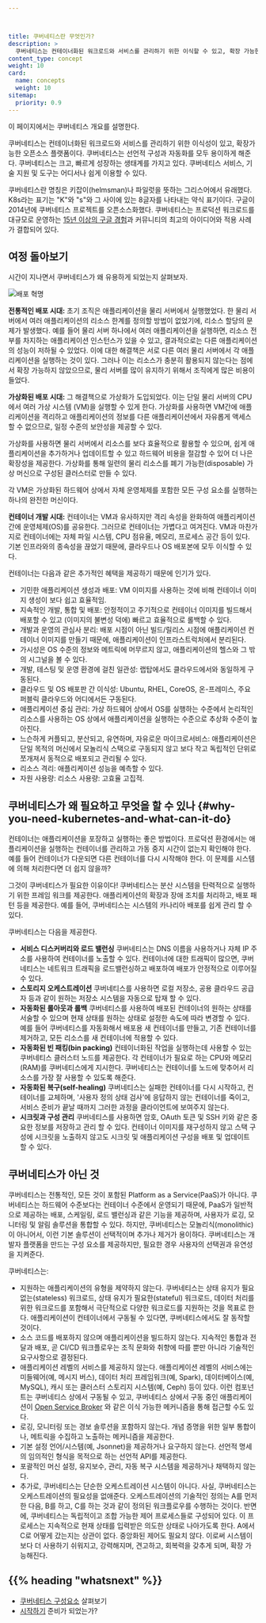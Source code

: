 ```yaml
---



title: 쿠버네티스란 무엇인가?
description: >
  쿠버네티스는 컨테이너화된 워크로드와 서비스를 관리하기 위한 이식할 수 있고, 확장 가능한 오픈소스 플랫폼으로, 선언적 구성과 자동화를 모두 지원한다. 쿠버네티스는 크고 빠르게 성장하는 생태계를 가지고 있다. 쿠버네티스 서비스, 지원 그리고 도구들은 광범위하게 제공된다.
content_type: concept
weight: 10
card:
  name: concepts
  weight: 10
sitemap:
  priority: 0.9
---
```


<!-- overview -->
이 페이지에서는 쿠버네티스 개요를 설명한다.


<!-- body -->
쿠버네티스는 컨테이너화된 워크로드와 서비스를 관리하기 위한 이식성이 있고, 확장가능한 오픈소스 플랫폼이다. 쿠버네티스는 선언적 구성과 자동화를 모두 용이하게 해준다. 쿠버네티스는 크고, 빠르게 성장하는 생태계를 가지고 있다. 쿠버네티스 서비스, 기술 지원 및 도구는 어디서나 쉽게 이용할 수 있다.

쿠버네티스란 명칭은 키잡이(helmsman)나 파일럿을 뜻하는 그리스어에서 유래했다. K8s라는 표기는 "K"와 "s"와 그 사이에 있는 8글자를 나타내는 약식 표기이다. 구글이 2014년에 쿠버네티스 프로젝트를 오픈소스화했다. 쿠버네티스는 프로덕션 워크로드를 대규모로 운영하는 [15년 이상의 구글 경험](/blog/2015/04/borg-predecessor-to-kubernetes/)과 커뮤니티의 최고의 아이디어와 적용 사례가 결합되어 있다.

## 여정 돌아보기

시간이 지나면서 쿠버네티스가 왜 유용하게 되었는지 살펴보자.

![배포 혁명](/images/docs/Container_Evolution.svg)

**전통적인 배포 시대:**
초기 조직은 애플리케이션을 물리 서버에서 실행했었다. 한 물리 서버에서 여러 애플리케이션의 리소스 한계를 정의할 방법이 없었기에, 리소스 할당의 문제가 발생했다. 예를 들어 물리 서버 하나에서 여러 애플리케이션을 실행하면, 리소스 전부를 차지하는 애플리케이션 인스턴스가 있을 수 있고, 결과적으로는 다른 애플리케이션의 성능이 저하될 수 있었다. 이에 대한 해결책은 서로 다른 여러 물리 서버에서 각 애플리케이션을 실행하는 것이 있다. 그러나 이는 리소스가 충분히 활용되지 않는다는 점에서 확장 가능하지 않았으므로, 물리 서버를 많이 유지하기 위해서 조직에게 많은 비용이 들었다.

**가상화된 배포 시대:** 그 해결책으로 가상화가 도입되었다. 이는 단일 물리 서버의 CPU에서 여러 가상 시스템 (VM)을 실행할 수 있게 한다. 가상화를 사용하면 VM간에 애플리케이션을 격리하고 애플리케이션의 정보를 다른 애플리케이션에서 자유롭게 액세스 할 수 없으므로, 일정 수준의 보안성을 제공할 수 있다.

가상화를 사용하면 물리 서버에서 리소스를 보다 효율적으로 활용할 수 있으며, 쉽게 애플리케이션을 추가하거나 업데이트할 수 있고 하드웨어 비용을 절감할 수 있어 더 나은 확장성을 제공한다. 가상화를 통해 일련의 물리 리소스를 폐기 가능한(disposable) 가상 머신으로 구성된 클러스터로 만들 수 있다.

각 VM은 가상화된 하드웨어 상에서 자체 운영체제를 포함한 모든 구성 요소를 실행하는 하나의 완전한 머신이다.

**컨테이너 개발 시대:** 컨테이너는 VM과 유사하지만 격리 속성을 완화하여 애플리케이션 간에 운영체제(OS)를 공유한다. 그러므로 컨테이너는 가볍다고 여겨진다. VM과 마찬가지로 컨테이너에는 자체 파일 시스템, CPU 점유율, 메모리, 프로세스 공간 등이 있다. 기본 인프라와의 종속성을 끊었기 때문에, 클라우드나 OS 배포본에 모두 이식할 수 있다.

컨테이너는 다음과 같은 추가적인 혜택을 제공하기 때문에 인기가 있다.

* 기민한 애플리케이션 생성과 배포: VM 이미지를 사용하는 것에 비해 컨테이너 이미지 생성이 보다 쉽고 효율적임.
* 지속적인 개발, 통합 및 배포: 안정적이고 주기적으로 컨테이너 이미지를 빌드해서 배포할 수 있고 (이미지의 불변성 덕에) 빠르고 효율적으로 롤백할 수 있다.
* 개발과 운영의 관심사 분리: 배포 시점이 아닌 빌드/릴리스 시점에 애플리케이션 컨테이너 이미지를 만들기 때문에, 애플리케이션이 인프라스트럭처에서 분리된다.
* 가시성은 OS 수준의 정보와 메트릭에 머무르지 않고, 애플리케이션의 헬스와 그 밖의 시그널을 볼 수 있다.
* 개발, 테스팅 및 운영 환경에 걸친 일관성: 랩탑에서도 클라우드에서와 동일하게 구동된다.
* 클라우드 및 OS 배포판 간 이식성: Ubuntu, RHEL, CoreOS, 온-프레미스, 주요 퍼블릭 클라우드와 어디에서든 구동된다.
* 애플리케이션 중심 관리: 가상 하드웨어 상에서 OS를 실행하는 수준에서 논리적인 리소스를 사용하는 OS 상에서 애플리케이션을 실행하는 수준으로 추상화 수준이 높아진다.
* 느슨하게 커플되고, 분산되고, 유연하며, 자유로운 마이크로서비스: 애플리케이션은 단일 목적의 머신에서 모놀리식 스택으로 구동되지 않고 보다 작고 독립적인 단위로 쪼개져서 동적으로 배포되고 관리될 수 있다.
* 리소스 격리: 애플리케이션 성능을 예측할 수 있다.
* 자원 사용량: 리소스 사용량: 고효율 고집적.

## 쿠버네티스가 왜 필요하고 무엇을 할 수 있나 {#why-you-need-kubernetes-and-what-can-it-do}

컨테이너는 애플리케이션을 포장하고 실행하는 좋은 방법이다. 프로덕션 환경에서는 애플리케이션을 실행하는 컨테이너를 관리하고 가동 중지 시간이 없는지 확인해야 한다. 예를 들어 컨테이너가 다운되면 다른 컨테이너를 다시 시작해야 한다. 이 문제를 시스템에 의해 처리한다면 더 쉽지 않을까?

그것이 쿠버네티스가 필요한 이유이다! 쿠버네티스는 분산 시스템을 탄력적으로 실행하기 위한 프레임 워크를 제공한다. 애플리케이션의 확장과 장애 조치를 처리하고, 배포 패턴 등을 제공한다. 예를 들어, 쿠버네티스는 시스템의 카나리아 배포를 쉽게 관리 할 수 있다.

쿠버네티스는 다음을 제공한다.

* **서비스 디스커버리와 로드 밸런싱**
쿠버네티스는 DNS 이름을 사용하거나 자체 IP 주소를 사용하여 컨테이너를 노출할 수 있다. 컨테이너에 대한 트래픽이 많으면, 쿠버네티스는 네트워크 트래픽을 로드밸런싱하고 배포하여 배포가 안정적으로 이루어질 수 있다.
* **스토리지 오케스트레이션**
쿠버네티스를 사용하면 로컬 저장소, 공용 클라우드 공급자 등과 같이 원하는 저장소 시스템을 자동으로 탑재 할 수 있다.
* **자동화된 롤아웃과 롤백**
쿠버네티스를 사용하여 배포된 컨테이너의 원하는 상태를 서술할 수 있으며 현재 상태를 원하는 상태로 설정한 속도에 따라 변경할 수 있다. 예를 들어 쿠버네티스를 자동화해서 배포용 새 컨테이너를 만들고, 기존 컨테이너를 제거하고, 모든 리소스를 새 컨테이너에 적용할 수 있다.
* **자동화된 빈 패킹(bin packing)**
컨테이너화된 작업을 실행하는데 사용할 수 있는 쿠버네티스 클러스터 노드를 제공한다. 각 컨테이너가 필요로 하는 CPU와 메모리(RAM)를 쿠버네티스에게 지시한다. 쿠버네티스는 컨테이너를 노드에 맞추어서 리소스를 가장 잘 사용할 수 있도록 해준다.
* **자동화된 복구(self-healing)**
쿠버네티스는 실패한 컨테이너를 다시 시작하고, 컨테이너를 교체하며, '사용자 정의 상태 검사'에 응답하지 않는 컨테이너를 죽이고, 서비스 준비가 끝날 때까지 그러한 과정을 클라이언트에 보여주지 않는다.
* **시크릿과 구성 관리**
쿠버네티스를 사용하면 암호, OAuth 토큰 및 SSH 키와 같은 중요한 정보를 저장하고 관리 할 수 있다. 컨테이너 이미지를 재구성하지 않고 스택 구성에 시크릿을 노출하지 않고도 시크릿 및 애플리케이션 구성을 배포 및 업데이트 할 수 있다.

## 쿠버네티스가 아닌 것

쿠버네티스는 전통적인, 모든 것이 포함된 Platform as a Service(PaaS)가 아니다. 쿠버네티스는 하드웨어 수준보다는 컨테이너 수준에서 운영되기 때문에, PaaS가 일반적으로 제공하는 배포, 스케일링, 로드 밸런싱과 같은 기능을 제공하며, 사용자가 로깅, 모니터링 및 알림 솔루션을 통합할 수 있다. 하지만, 쿠버네티스는 모놀리식(monolithic)이 아니어서, 이런 기본 솔루션이 선택적이며 추가나 제거가 용이하다. 쿠버네티스는 개발자 플랫폼을 만드는 구성 요소를 제공하지만, 필요한 경우 사용자의 선택권과 유연성을 지켜준다.

쿠버네티스는:

* 지원하는 애플리케이션의 유형을 제약하지 않는다. 쿠버네티스는 상태 유지가 필요 없는(stateless) 워크로드, 상태 유지가 필요한(stateful) 워크로드, 데이터 처리를 위한 워크로드를 포함해서 극단적으로 다양한 워크로드를 지원하는 것을 목표로 한다. 애플리케이션이 컨테이너에서 구동될 수 있다면, 쿠버네티스에서도 잘 동작할 것이다.
* 소스 코드를 배포하지 않으며 애플리케이션을 빌드하지 않는다. 지속적인 통합과 전달과 배포, 곧 CI/CD 워크플로우는 조직 문화와 취향에 따를 뿐만 아니라 기술적인 요구사항으로 결정된다.
* 애플리케이션 레벨의 서비스를 제공하지 않는다. 애플리케이션 레벨의 서비스에는 미들웨어(예, 메시지 버스), 데이터 처리 프레임워크(예, Spark), 데이터베이스(예, MySQL), 캐시 또는 클러스터 스토리지 시스템(예, Ceph) 등이 있다. 이런 컴포넌트는 쿠버네티스 상에서 구동될 수 있고, 쿠버네티스 상에서 구동 중인 애플리케이션이 [Open Service Broker](https://openservicebrokerapi.org/) 와 같은 이식 가능한 메커니즘을 통해 접근할 수도 있다.
* 로깅, 모니터링 또는 경보 솔루션을 포함하지 않는다. 개념 증명을 위한 일부 통합이나, 메트릭을 수집하고 노출하는 메커니즘을 제공한다.
* 기본 설정 언어/시스템(예, Jsonnet)을 제공하거나 요구하지 않는다. 선언적 명세의 임의적인 형식을 목적으로 하는 선언적 API를 제공한다.
* 포괄적인 머신 설정, 유지보수, 관리, 자동 복구 시스템을 제공하거나 채택하지 않는다.
* 추가로, 쿠버네티스는 단순한 오케스트레이션 시스템이 아니다. 사실, 쿠버네티스는 오케스트레이션의 필요성을 없애준다. 오케스트레이션의 기술적인 정의는 A를 먼저 한 다음, B를 하고, C를 하는 것과 같이 정의된 워크플로우를 수행하는 것이다. 반면에, 쿠버네티스는 독립적이고 조합 가능한 제어 프로세스들로 구성되어 있다. 이 프로세스는 지속적으로 현재 상태를 입력받은 의도한 상태로 나아가도록 한다. A에서 C로 어떻게 갔는지는 상관이 없다. 중앙화된 제어도 필요치 않다. 이로써 시스템이 보다 더 사용하기 쉬워지고, 강력해지며, 견고하고, 회복력을 갖추게 되며, 확장 가능해진다.



## {{% heading "whatsnext" %}}

*   [쿠버네티스 구성요소](/ko/docs/concepts/overview/components/) 살펴보기
*   [시작하기](/ko/docs/setup/) 준비가 되었는가?
